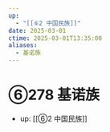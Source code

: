 ```yaml
---
up:
  - "[[⑥2 中国民族]]"
date: 2025-03-01
ctime: 2025-03-01T13:35:00
aliases:
  - 基诺族
---
```


# ⑥278 基诺族

- up: [[⑥2 中国民族]]
